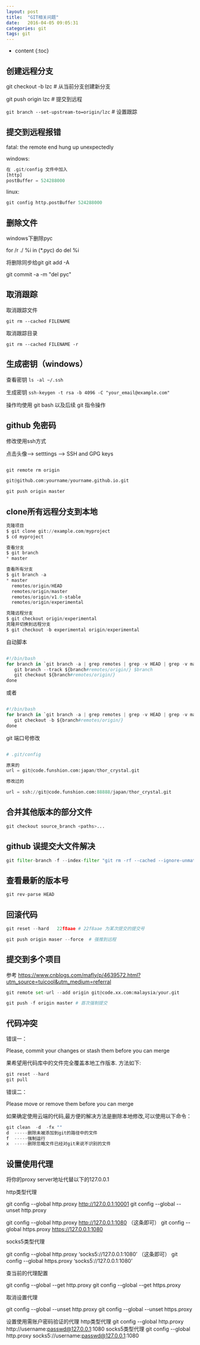 ```yaml
---
layout: post
title:  "GIT相关问题"
date:   2016-04-05 09:05:31
categories: git
tags: git
---
```


* content
{:toc}

## 创建远程分支

git checkout -b lzc  # 从当前分支创建新分支

git push origin lzc  # 提交到远程

`git branch --set-upstream-to=origin/lzc`  # 设置跟踪

## 提交到远程报错

fatal: the remote end hung up unexpectedly

windows:

```python
在 .git/config 文件中加入
[http]
postBuffer = 524288000
```


linux:

```python
git config http.postBuffer 524288000
```

## 删除文件

windows下删除pyc

for /r ./ %i in (*.pyc) do del %i

将删除同步给git
git add -A

git commit -a -m "del pyc"



## 取消跟踪


取消跟踪文件

`git rm --cached FILENAME`

取消跟踪目录

`git rm --cached FILENAME -r`

## 生成密钥（windows）

查看密钥
`ls -al ~/.ssh`

生成密钥
`ssh-keygen -t rsa -b 4096 -C "your_email@example.com"`

操作均使用 git bash 以及后续 git 指令操作


## github 免密码

修改使用ssh方式

点击头像--> setttings --> SSH and GPG keys

```python

git remote rm origin

git@github.com:yourname/yourname.github.io.git

git push origin master
```

## clone所有远程分支到本地

```python
克隆项目
$ git clone git://example.com/myproject
$ cd myproject

查看分支
$ git branch
* master

查看所有分支
$ git branch -a
* master
  remotes/origin/HEAD
  remotes/origin/master
  remotes/origin/v1.0-stable
  remotes/origin/experimental

克隆远程分支
$ git checkout origin/experimental
克隆并切换到远程分支
$ git checkout -b experimental origin/experimental
```

自动脚本

```python

#!/bin/bash
for branch in `git branch -a | grep remotes | grep -v HEAD | grep -v master `; do
   git branch --track ${branch#remotes/origin/} $branch
   git checkout ${branch#remotes/origin/}
done

```

或者


```python

#!/bin/bash
for branch in `git branch -a | grep remotes | grep -v HEAD | grep -v master `; do
   git checkout -b ${branch#remotes/origin/}
done

```


git 端口号修改

```python

# .git/config

原来的
url = git@code.funshion.com:japan/thor_crystal.git

修改过的

url = ssh://git@code.funshion.com:88888/japan/thor_crystal.git

```


## 合并其他版本的部分文件

```python
git checkout source_branch <paths>...
```

## github 误提交大文件解决

```python
git filter-branch -f --index-filter "git rm -rf --cached --ignore-unmatch FOLDERNAME" -- --all
```

## 查看最新的版本号

```python
git rev-parse HEAD
```

## 回滚代码

```python
git reset --hard   22f8aae # 22f8aae 为某次提交的提交号

git push origin maser --force  # 强推到远程
```

## 提交到多个项目

参考 https://www.cnblogs.com/mafly/p/4639572.html?utm_source=tuicool&utm_medium=referral

```python
git remote set-url --add origin git@code.xx.com:malaysia/your.git

git push -f origin master # 首次强制提交
```


## 代码冲突

错误一：

Please, commit your changes or stash them before you can merge

果希望用代码库中的文件完全覆盖本地工作版本. 方法如下:

```python
git reset --hard
git pull
```

错误二：

Please move or remove them before you can merge

如果确定使用云端的代码,最方便的解决方法是删除本地修改,可以使用以下命令：

```python
git clean  -d  -fx ""
d  -----删除未被添加到git的路径中的文件
f  -----强制运行
x  -----删除忽略文件已经对git来说不识别的文件
```




## 设置使用代理

将你的proxy server地址代替以下的127.0.0.1

http类型代理

git config --global http.proxy http://127.0.0.1:10001
git config --global --unset http.proxy

git config --global http.proxy http://127.0.0.1:1080 （这条即可）
git config --global https.proxy https://127.0.0.1:1080

socks5类型代理

git config --global http.proxy ‘socks5://127.0.0.1:1080’ （这条即可）
git config --global https.proxy ‘socks5://127.0.0.1:1080’


查当前的代理配置

git config --global --get http.proxy
git config --global --get https.proxy

取消设置代理

git config --global --unset http.proxy
git config --global --unset https.proxy

设置使用需账户密码验证的代理
http类型代理
git config --global http.proxy http://username:passwd@127.0.0.1:1080
socks5类型代理
git config --global http.proxy socks5://username:passwd@127.0.0.1:1080
